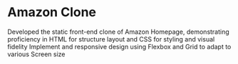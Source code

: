 #  Amazon Clone
 
Developed the static front-end clone of Amazon Homepage, demonstrating proficiency in HTML for structure layout and CSS for styling and visual fidelity Implement and responsive design using Flexbox and Grid to adapt to various Screen size


